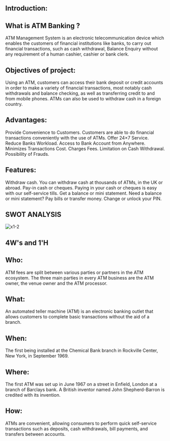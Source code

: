 ## Introduction:
## What is ATM Banking ?

ATM Management System is an electronic telecommunication device which enables the customers of financial institutions like banks, to carry out financial transactions, such as cash withdrawal, Balance Enquiry without any requirement of a human cashier, cashier or bank clerk.


## Objectives of project:


Using an ATM, customers can access their bank deposit or credit accounts in order to make a variety of financial transactions, most notably cash withdrawals and balance checking, as well as transferring credit to and from mobile phones. ATMs can also be used to withdraw cash in a foreign country.


## Advantages:

Provide Convenience to Customers. Customers are able to do financial transactions conveniently with the use of ATMs.
Offer 24×7 Service.
Reduce Banks Workload. 
Access to Bank Account from Anywhere.
Minimizes Transactions Cost. 
Charges Fees. 
Limitation on Cash Withdrawal. 
Possibility of Frauds.
 
 
 ## Features:

Withdraw cash. You can withdraw cash at thousands of ATMs, in the UK or abroad.
Pay-in cash or cheques. Paying in your cash or cheques is easy with our self-service tills.
Get a balance or mini statement. Need a balance or mini statement? 
Pay bills or transfer money. 
Change or unlock your PIN.


## SWOT ANALYSIS

![x1-2](https://user-images.githubusercontent.com/66767118/125195114-e240a000-e271-11eb-9085-02d9be3f6043.jpg)


## 4W's and 1'H

## Who: 
ATM fees are split between various parties or partners in the ATM ecosystem. The three main parties in every ATM business are the ATM owner, the venue owner and the ATM processor.
## What:
An automated teller machine (ATM) is an electronic banking outlet that allows customers to complete basic transactions without the aid of a branch.
## When: 
The first being installed at the Chemical Bank branch in Rockville Center, New York, in September 1969.
## Where: 
The first ATM was set up in June 1967 on a street in Enfield, London at a branch of Barclays bank. A British inventor named John Shepherd-Barron is credited with its invention.
## How: 
ATMs are convenient, allowing consumers to perform quick self-service transactions such as deposits, cash withdrawals, bill payments, and transfers between accounts. 




